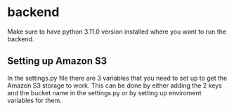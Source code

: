 # backend

Make sure to have python 3.11.0 version installed where you want to run the backend.

## Setting up Amazon S3

In the settings.py file there are 3 variables that you need to set up to get the Amazon S3 storage to work. 
This can be done by either adding the 2 keys and the bucket name in the settings.py or by setting up enviroment variables for them.
